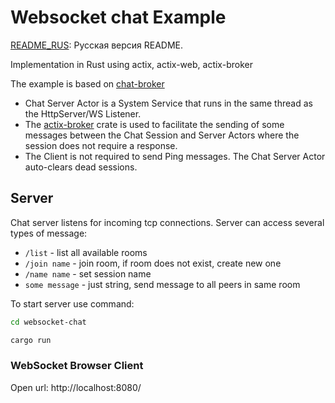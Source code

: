 # Websocket chat Example

[README_RUS](https://github.com/VladlinMoiseenko/websocket-chat/blob/master/README_RUS.md ): Русская версия README.

Implementation in Rust using actix, actix-web, actix-broker

The example is based on [chat-broker](https://github.com/actix/examples/tree/master/websockets/chat-broker )


- Chat Server Actor is a System Service that runs in the same thread as the HttpServer/WS Listener.
- The [actix-broker](https://github.com/Chris-Ricketts/actix-broker) crate is used to facilitate the sending of some messages between the Chat Session and Server Actors where the session does not require a response.
- The Client is not required to send Ping messages. The Chat Server Actor auto-clears dead sessions.

## Server

Chat server listens for incoming tcp connections. Server can access several types of message:

- `/list` - list all available rooms
- `/join name` - join room, if room does not exist, create new one
- `/name name` - set session name
- `some message` - just string, send message to all peers in same room

To start server use command:

```sh
cd websocket-chat

cargo run
```

### WebSocket Browser Client

Open url: http://localhost:8080/
